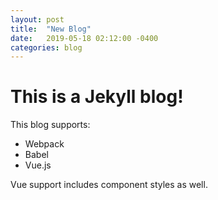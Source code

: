 ```yaml
---
layout: post
title:  "New Blog"
date:   2019-05-18 02:12:00 -0400
categories: blog
---
```


# This is a Jekyll blog!

This blog supports:
- Webpack
- Babel
- Vue.js

Vue support includes component styles as well.
